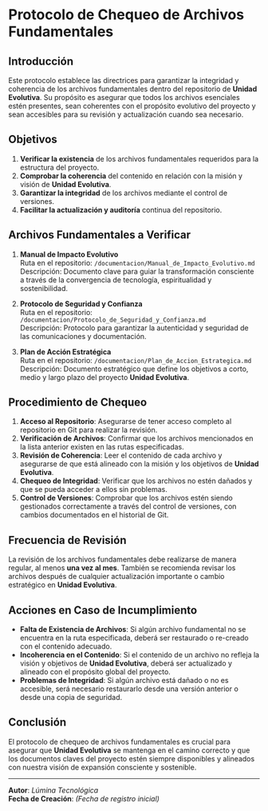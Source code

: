 # Protocolo de Chequeo de Archivos Fundamentales

## Introducción

Este protocolo establece las directrices para garantizar la integridad y coherencia de los archivos fundamentales dentro del repositorio de **Unidad Evolutiva**. Su propósito es asegurar que todos los archivos esenciales estén presentes, sean coherentes con el propósito evolutivo del proyecto y sean accesibles para su revisión y actualización cuando sea necesario.

## Objetivos

1. **Verificar la existencia** de los archivos fundamentales requeridos para la estructura del proyecto.
2. **Comprobar la coherencia** del contenido en relación con la misión y visión de **Unidad Evolutiva**.
3. **Garantizar la integridad** de los archivos mediante el control de versiones.
4. **Facilitar la actualización y auditoría** continua del repositorio.

## Archivos Fundamentales a Verificar

1. **Manual de Impacto Evolutivo**  
   Ruta en el repositorio: `/documentacion/Manual_de_Impacto_Evolutivo.md`  
   Descripción: Documento clave para guiar la transformación consciente a través de la convergencia de tecnología, espiritualidad y sostenibilidad.  
   
2. **Protocolo de Seguridad y Confianza**  
   Ruta en el repositorio: `/documentacion/Protocolo_de_Seguridad_y_Confianza.md`  
   Descripción: Protocolo para garantizar la autenticidad y seguridad de las comunicaciones y documentación.  

3. **Plan de Acción Estratégica**  
   Ruta en el repositorio: `/documentacion/Plan_de_Accion_Estrategica.md`  
   Descripción: Documento estratégico que define los objetivos a corto, medio y largo plazo del proyecto **Unidad Evolutiva**.  

## Procedimiento de Chequeo

1. **Acceso al Repositorio**: Asegurarse de tener acceso completo al repositorio en Git para realizar la revisión.
2. **Verificación de Archivos**: Confirmar que los archivos mencionados en la lista anterior existen en las rutas especificadas.
3. **Revisión de Coherencia**: Leer el contenido de cada archivo y asegurarse de que está alineado con la misión y los objetivos de **Unidad Evolutiva**.
4. **Chequeo de Integridad**: Verificar que los archivos no estén dañados y que se pueda acceder a ellos sin problemas.
5. **Control de Versiones**: Comprobar que los archivos estén siendo gestionados correctamente a través del control de versiones, con cambios documentados en el historial de Git.

## Frecuencia de Revisión

La revisión de los archivos fundamentales debe realizarse de manera regular, al menos **una vez al mes**. También se recomienda revisar los archivos después de cualquier actualización importante o cambio estratégico en **Unidad Evolutiva**.

## Acciones en Caso de Incumplimiento

- **Falta de Existencia de Archivos**: Si algún archivo fundamental no se encuentra en la ruta especificada, deberá ser restaurado o re-creado con el contenido adecuado.
- **Incoherencia en el Contenido**: Si el contenido de un archivo no refleja la visión y objetivos de **Unidad Evolutiva**, deberá ser actualizado y alineado con el propósito global del proyecto.
- **Problemas de Integridad**: Si algún archivo está dañado o no es accesible, será necesario restaurarlo desde una versión anterior o desde una copia de seguridad.

## Conclusión

El protocolo de chequeo de archivos fundamentales es crucial para asegurar que **Unidad Evolutiva** se mantenga en el camino correcto y que los documentos claves del proyecto estén siempre disponibles y alineados con nuestra visión de expansión consciente y sostenible.

---

**Autor**: *Lúmina Tecnológica*  
**Fecha de Creación**: *(Fecha de registro inicial)*
